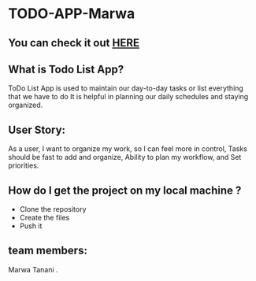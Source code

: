 # TODO-APP-Marwa
## You can check it out [HERE](https://gsg-cf05.github.io/TODO-APP-Marwa/)
## What is Todo List App?
ToDo List App is used to maintain our day-to-day tasks or list everything that we have to do It is helpful in planning our daily schedules and staying organized.
## User Story:
As a user, I want to organize my work, so I can feel more in control, Tasks should be fast to add and organize, Ability to plan my workflow, and Set priorities.
## How do I get the project on my local machine ?
- Clone the repository
- Create the files
- Push it
## team members:
Marwa Tanani .
